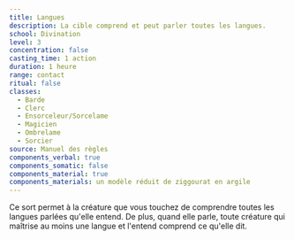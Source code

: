 ```yaml
---
title: Langues
description: La cible comprend et peut parler toutes les langues.
school: Divination
level: 3
concentration: false
casting_time: 1 action
duration: 1 heure
range: contact
ritual: false
classes:
  - Barde
  - Clerc
  - Ensorceleur/Sorcelame
  - Magicien
  - Ombrelame
  - Sorcier
source: Manuel des règles
components_verbal: true
components_somatic: false
components_material: true
components_materials: un modèle réduit de ziggourat en argile
---
```

Ce sort permet à la créature que vous touchez de comprendre toutes les langues parlées qu'elle entend. De plus, quand elle parle, toute créature qui maîtrise au moins une langue et l'entend comprend ce qu'elle dit.
